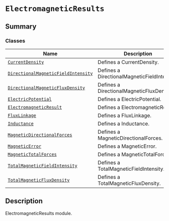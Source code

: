 # `ElectromagneticResults`

<a id="summary"></a>

## Summary

### Classes

| Name | Description |
|----------------------------------------------------------------------------------------------------------------------------------------------------------------------------------------------------------|----------------------------------------------|
| [`CurrentDensity`](CurrentDensity.md#ansys.mechanical.stubs.v241.Ansys.ACT.Automation.Mechanical.Results.ElectromagneticResults.CurrentDensity)                                                          | Defines a CurrentDensity.                    |
| [`DirectionalMagneticFieldIntensity`](DirectionalMagneticFieldIntensity.md#ansys.mechanical.stubs.v241.Ansys.ACT.Automation.Mechanical.Results.ElectromagneticResults.DirectionalMagneticFieldIntensity) | Defines a DirectionalMagneticFieldIntensity. |
| [`DirectionalMagneticFluxDensity`](DirectionalMagneticFluxDensity.md#ansys.mechanical.stubs.v241.Ansys.ACT.Automation.Mechanical.Results.ElectromagneticResults.DirectionalMagneticFluxDensity)          | Defines a DirectionalMagneticFluxDensity.    |
| [`ElectricPotential`](ElectricPotential.md#ansys.mechanical.stubs.v241.Ansys.ACT.Automation.Mechanical.Results.ElectromagneticResults.ElectricPotential)                                                 | Defines a ElectricPotential.                 |
| [`ElectromagneticResult`](ElectromagneticResult.md#ansys.mechanical.stubs.v241.Ansys.ACT.Automation.Mechanical.Results.ElectromagneticResults.ElectromagneticResult)                                     | Defines a ElectromagneticResult.             |
| [`FluxLinkage`](FluxLinkage.md#ansys.mechanical.stubs.v241.Ansys.ACT.Automation.Mechanical.Results.ElectromagneticResults.FluxLinkage)                                                                   | Defines a FluxLinkage.                       |
| [`Inductance`](Inductance.md#ansys.mechanical.stubs.v241.Ansys.ACT.Automation.Mechanical.Results.ElectromagneticResults.Inductance)                                                                      | Defines a Inductance.                        |
| [`MagneticDirectionalForces`](MagneticDirectionalForces.md#ansys.mechanical.stubs.v241.Ansys.ACT.Automation.Mechanical.Results.ElectromagneticResults.MagneticDirectionalForces)                         | Defines a MagneticDirectionalForces.         |
| [`MagneticError`](MagneticError.md#ansys.mechanical.stubs.v241.Ansys.ACT.Automation.Mechanical.Results.ElectromagneticResults.MagneticError)                                                             | Defines a MagneticError.                     |
| [`MagneticTotalForces`](MagneticTotalForces.md#ansys.mechanical.stubs.v241.Ansys.ACT.Automation.Mechanical.Results.ElectromagneticResults.MagneticTotalForces)                                           | Defines a MagneticTotalForces.               |
| [`TotalMagneticFieldIntensity`](TotalMagneticFieldIntensity.md#ansys.mechanical.stubs.v241.Ansys.ACT.Automation.Mechanical.Results.ElectromagneticResults.TotalMagneticFieldIntensity)                   | Defines a TotalMagneticFieldIntensity.       |
| [`TotalMagneticFluxDensity`](TotalMagneticFluxDensity.md#ansys.mechanical.stubs.v241.Ansys.ACT.Automation.Mechanical.Results.ElectromagneticResults.TotalMagneticFluxDensity)                            | Defines a TotalMagneticFluxDensity.          |

<a id="description"></a>

## Description

ElectromagneticResults module.

<!-- !! processed by numpydoc !! -->

